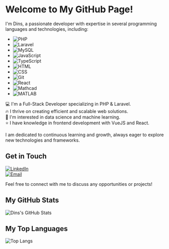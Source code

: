 # Welcome to My GitHub Page!

I'm Dins, a passionate developer with expertise in several programming languages and technologies, including:
- ![PHP](https://img.shields.io/badge/PHP-777BB4?style=flat-square&logo=php&logoColor=white)
- ![Laravel](https://img.shields.io/badge/Laravel-FF2D20?style=flat-square&logo=laravel&logoColor=white)
- ![MySQL](https://img.shields.io/badge/MySQL-4479A1?style=flat-square&logo=mysql&logoColor=white)
- ![JavaScript](https://img.shields.io/badge/JavaScript-F7DF1E?style=flat-square&logo=javascript&logoColor=black)
- ![TypeScript](https://img.shields.io/badge/TypeScript-007ACC?style=flat-square&logo=typescript&logoColor=white)
- ![HTML](https://img.shields.io/badge/HTML-E34F26?style=flat-square&logo=html5&logoColor=white)
- ![CSS](https://img.shields.io/badge/CSS-1572B6?style=flat-square&logo=css3&logoColor=white)
- ![Git](https://img.shields.io/badge/Git-F05032?style=flat-square&logo=git&logoColor=white)
- ![React](https://img.shields.io/badge/React-61DAFB?style=flat-square&logo=react&logoColor=black)
- ![Mathcad](https://img.shields.io/badge/Mathcad-8E8E8E?style=flat-square&logo=mathcad&logoColor=white)
- ![MATLAB](https://img.shields.io/badge/MATLAB-0076A8?style=flat-square&logo=mathworks&logoColor=white)

💻 I'm a Full-Stack Developer specializing in PHP & Laravel.  
🔥 I thrive on creating efficient and scalable web solutions.  
🤖 I'm interested in data science and machine learning.  
⭐️ I have knowledge in frontend development with VueJS and React.

I am dedicated to continuous learning and growth, always eager to explore new technologies and frameworks.

## Get in Touch
[![LinkedIn](https://img.shields.io/badge/LinkedIn-0077B5?style=flat-square&logo=linkedin&logoColor=white)](https://www.linkedin.com/in/dinsvasijevs)  
[![Email](https://img.shields.io/badge/Email-d14836?style=flat-square&logo=gmail&logoColor=white)](mailto:dinaex13@gmail.com)

Feel free to connect with me to discuss any opportunities or projects!

## My GitHub Stats
![Dins's GitHub Stats](https://github-readme-stats.vercel.app/api?username=dinsvasijevs&show_icons=true&theme=radical)

## My Top Languages
![Top Langs](https://github-readme-stats.vercel.app/api/top-langs/?username=dinsvasijevs&layout=compact&theme=radical)

